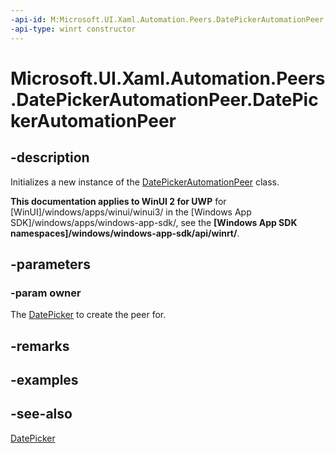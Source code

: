 ```yaml
---
-api-id: M:Microsoft.UI.Xaml.Automation.Peers.DatePickerAutomationPeer.#ctor(Microsoft.UI.Xaml.Controls.DatePicker)
-api-type: winrt constructor
---
```


<!-- Method syntax
public DatePickerAutomationPeer(Windows.UI.Xaml.Controls.DatePicker owner)
-->

# Microsoft.UI.Xaml.Automation.Peers.DatePickerAutomationPeer.DatePickerAutomationPeer

## -description
Initializes a new instance of the [DatePickerAutomationPeer](datepickerautomationpeer.md) class.

**This documentation applies to WinUI 2 for UWP** for [WinUI]/windows/apps/winui/winui3/ in the [Windows App SDK]/windows/apps/windows-app-sdk/, see the **[Windows App SDK namespaces]/windows/windows-app-sdk/api/winrt/**.

## -parameters
### -param owner
The [DatePicker](../microsoft.ui.xaml.controls/datepicker.md) to create the peer for.

## -remarks

## -examples

## -see-also
[DatePicker](../microsoft.ui.xaml.controls/datepicker.md)
